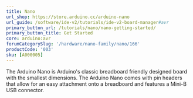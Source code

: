 ```yaml
---
title: Nano
url_shop: https://store.arduino.cc/arduino-nano
url_guide: /software/ide-v2/tutorials/ide-v2-board-manager#avr
primary_button_url: /tutorials/nano/nano-getting-started/
primary_button_title: Get Started
core: arduino:avr
forumCategorySlug: '/hardware/nano-family/nano/166'
productCode: '003'
sku: [A000005]
---
```


The Arduino Nano is Arduino's classic breadboard friendly designed board with the smallest dimensions. The Arduino Nano comes with pin headers that allow for an easy attachment onto a breadboard and features a Mini-B USB connector.
